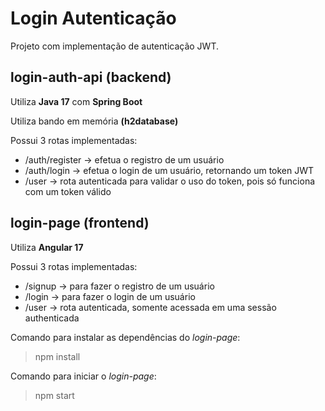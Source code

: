 # Login Autenticação

Projeto com implementação de autenticação JWT. 

## login-auth-api (backend)
Utiliza **Java 17** com **Spring Boot**

Utiliza bando em memória **(h2database)**

Possui 3 rotas implementadas:
- /auth/register -> efetua o registro de um usuário
- /auth/login -> efetua o login de um usuário, retornando um token JWT
- /user -> rota autenticada para validar o uso do token, pois só funciona com um token válido

## login-page (frontend)
Utiliza **Angular 17**

Possui 3 rotas implementadas: 
- /signup -> para fazer o registro de um usuário
- /login -> para fazer o login de um usuário
- /user -> rota autenticada, somente acessada em uma sessão authenticada

Comando para instalar as dependências do _login-page_: 
> npm install

Comando para iniciar o _login-page_: 
> npm start
